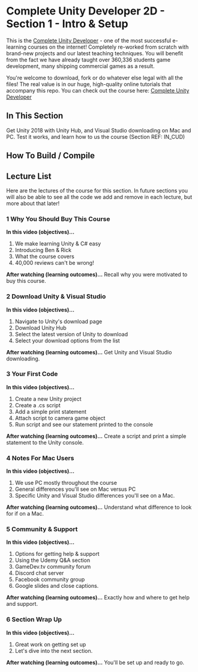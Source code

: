 ﻿# Complete Unity Developer 2D - Section 1 - Intro & Setup

This is the [Complete Unity Developer](http://gdev.tv/cudgithub) - one of the most successful e-learning courses on the internet! Completely re-worked from scratch with brand-new projects and our latest teaching techniques. You will benefit from the fact we have already taught over 360,336 students game development, many shipping commercial games as a result.

You're welcome to download, fork or do whatever else legal with all the files! The real value is in our huge, high-quality online tutorials that accompany this repo. You can check out the course here: [Complete Unity Developer](http://gdev.tv/cudgithub)

## In This Section
Get Unity 2018 with Unity Hub, and Visual Studio downloading on Mac and PC. Test it works, and learn how to us the course (Section REF: IN_CUD)

## How To Build / Compile

## Lecture List
Here are the lectures of the course for this section. In future sections you will also be able to see all the code we add and remove in each lecture, but more about that later!


### 1 Why You Should Buy This Course ###

**In this video (objectives)…**

1. We make learning Unity & C# easy
2. Introducing Ben & Rick
3. What the course covers
4. 40,000 reviews can't be wrong!


**After watching (learning outcomes)…**
Recall why you were motivated to buy this course.


### 2 Download Unity & Visual Studio ###

**In this video (objectives)…**

1. Navigate to Unity's download page
2. Download Unity Hub
3. Select the latest version of Unity to download
4. Select your download options from the list


**After watching (learning outcomes)…**
Get Unity and Visual Studio downloading.


### 3 Your First Code ###

**In this video (objectives)…**

1. Create a new Unity project
2. Create a .cs script
3. Add a simple print statement
4. Attach script to camera game object
5. Run script and see our statement printed to the console


**After watching (learning outcomes)…**
Create a script and print a simple statement to the Unity console.


### 4 Notes For Mac Users ###

**In this video (objectives)…**

1. We use PC mostly throughout the course
2. General differences you'll see on Mac versus PC
3. Specific Unity and Visual Studio differences you'll see on a Mac.


**After watching (learning outcomes)…**
Understand what difference to look for if on a Mac.


### 5 Community & Support ###

**In this video (objectives)…**

1. Options for getting help & support
2. Using the Udemy Q&A section
3. GameDev.tv community forum
4. Discord chat server
5. Facebook community group
6. Google slides and close captions.


**After watching (learning outcomes)…**
Exactly how and where to get help and support.


### 6 Section Wrap Up ###

**In this video (objectives)…**

1. Great work on getting set up
2. Let's dive into the next section.


**After watching (learning outcomes)…**
You'll be set up and ready to go.